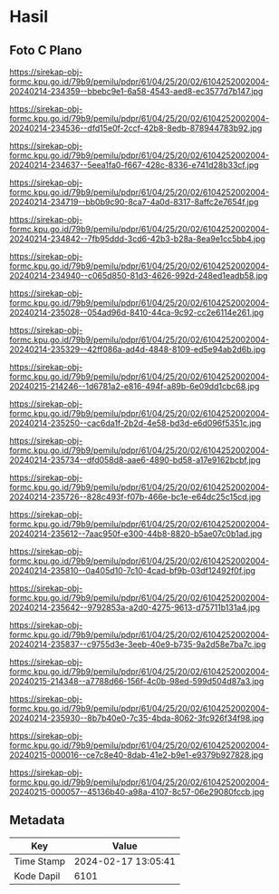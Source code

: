 # Hasil

## Foto C Plano

https://sirekap-obj-formc.kpu.go.id/79b9/pemilu/pdpr/61/04/25/20/02/6104252002004-20240214-234359--bbebc9e1-6a58-4543-aed8-ec3577d7b147.jpg

https://sirekap-obj-formc.kpu.go.id/79b9/pemilu/pdpr/61/04/25/20/02/6104252002004-20240214-234536--dfd15e0f-2ccf-42b8-8edb-878944783b92.jpg

https://sirekap-obj-formc.kpu.go.id/79b9/pemilu/pdpr/61/04/25/20/02/6104252002004-20240214-234637--5eea1fa0-f667-428c-8336-e741d28b33cf.jpg

https://sirekap-obj-formc.kpu.go.id/79b9/pemilu/pdpr/61/04/25/20/02/6104252002004-20240214-234719--bb0b9c90-8ca7-4a0d-8317-8affc2e7654f.jpg

https://sirekap-obj-formc.kpu.go.id/79b9/pemilu/pdpr/61/04/25/20/02/6104252002004-20240214-234842--7fb95ddd-3cd6-42b3-b28a-8ea9e1cc5bb4.jpg

https://sirekap-obj-formc.kpu.go.id/79b9/pemilu/pdpr/61/04/25/20/02/6104252002004-20240214-234940--c065d850-81d3-4626-992d-248ed1eadb58.jpg

https://sirekap-obj-formc.kpu.go.id/79b9/pemilu/pdpr/61/04/25/20/02/6104252002004-20240214-235028--054ad96d-8410-44ca-9c92-cc2e6114e261.jpg

https://sirekap-obj-formc.kpu.go.id/79b9/pemilu/pdpr/61/04/25/20/02/6104252002004-20240214-235329--42ff086a-ad4d-4848-8109-ed5e94ab2d6b.jpg

https://sirekap-obj-formc.kpu.go.id/79b9/pemilu/pdpr/61/04/25/20/02/6104252002004-20240215-214246--1d6781a2-e816-494f-a89b-6e09dd1cbc68.jpg

https://sirekap-obj-formc.kpu.go.id/79b9/pemilu/pdpr/61/04/25/20/02/6104252002004-20240214-235250--cac6da1f-2b2d-4e58-bd3d-e6d096f5351c.jpg

https://sirekap-obj-formc.kpu.go.id/79b9/pemilu/pdpr/61/04/25/20/02/6104252002004-20240214-235734--dfd058d8-aae6-4890-bd58-a17e9162bcbf.jpg

https://sirekap-obj-formc.kpu.go.id/79b9/pemilu/pdpr/61/04/25/20/02/6104252002004-20240214-235726--828c493f-f07b-466e-bc1e-e64dc25c15cd.jpg

https://sirekap-obj-formc.kpu.go.id/79b9/pemilu/pdpr/61/04/25/20/02/6104252002004-20240214-235612--7aac950f-e300-44b8-8820-b5ae07c0b1ad.jpg

https://sirekap-obj-formc.kpu.go.id/79b9/pemilu/pdpr/61/04/25/20/02/6104252002004-20240214-235810--0a405d10-7c10-4cad-bf9b-03df12492f0f.jpg

https://sirekap-obj-formc.kpu.go.id/79b9/pemilu/pdpr/61/04/25/20/02/6104252002004-20240214-235642--9792853a-a2d0-4275-9613-d75711b131a4.jpg

https://sirekap-obj-formc.kpu.go.id/79b9/pemilu/pdpr/61/04/25/20/02/6104252002004-20240214-235837--c9755d3e-3eeb-40e9-b735-9a2d58e7ba7c.jpg

https://sirekap-obj-formc.kpu.go.id/79b9/pemilu/pdpr/61/04/25/20/02/6104252002004-20240215-214348--a7788d66-156f-4c0b-98ed-599d504d87a3.jpg

https://sirekap-obj-formc.kpu.go.id/79b9/pemilu/pdpr/61/04/25/20/02/6104252002004-20240214-235930--8b7b40e0-7c35-4bda-8062-3fc926f34f98.jpg

https://sirekap-obj-formc.kpu.go.id/79b9/pemilu/pdpr/61/04/25/20/02/6104252002004-20240215-000016--ce7c8e40-8dab-41e2-b9e1-e9379b927828.jpg

https://sirekap-obj-formc.kpu.go.id/79b9/pemilu/pdpr/61/04/25/20/02/6104252002004-20240215-000057--45136b40-a98a-4107-8c57-06e29080fccb.jpg


## Metadata

| Key        | Value               |
| ---------- | ------------------- |
| Time Stamp | 2024-02-17 13:05:41 |
| Kode Dapil | 6101                |



